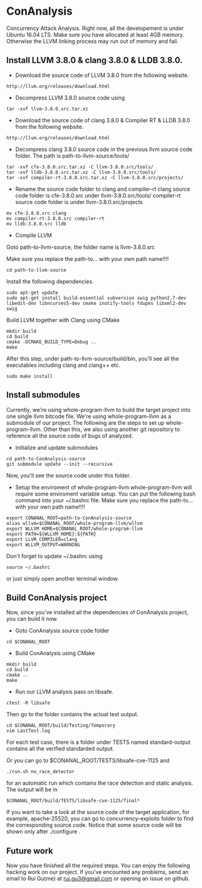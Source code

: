 # ConAnalysis
Concurrency Attack Analysis.
Right now, all the developement is under Ubuntu 16.04 LTS. Make sure you have allocated at least 4GB memory. Otherwise the LLVM linking process may run out of memory and fail.

## Install LLVM 3.8.0 & clang 3.8.0 & LLDB 3.8.0.

* Download the source code of LLVM 3.8.0 from the following website.
```
http://llvm.org/releases/download.html
```
* Decompress LLVM 3.8.0 source code using
```
tar -xvf llvm-3.8.0.src.tar.xz
```

* Download the source code of clang 3.8.0 & Compiler RT & LLDB 3.8.0 from the following website.
```
http://llvm.org/releases/download.html
```

* Decompress clang 3.8.0 source code in the previous llvm source code folder.
The path is path-to-llvm-source/tools/
```
tar -xvf cfe-3.8.0.src.tar.xz -C llvm-3.8.0.src/tools/
tar -xvf lldb-3.8.0.src.tar.xz -C llvm-3.8.0.src/tools/
tar -xvf compiler-rt-3.8.0.src.tar.xz -C llvm-3.8.0.src/projects/
```

* Rename the source code folder to clang and compiler-rt
clang source code folder is cfe-3.8.0.src under llvm-3.8.0.src/tools/
compiler-rt source code folder is under llvm-3.8.0.src/projects

```
mv cfe-3.8.0.src clang
mv compiler-rt-3.8.0.src compiler-rt
mv lldb-3.8.0.src lldb
```

* Compile LLVM

Goto path-to-llvm-source, the folder name is llvm-3.8.0.src

Make sure you replace the path-to... with your own path name!!!!
```
cd path-to-llvm-source
```

Install the following dependencies.
```
sudo apt-get update
sudo apt-get install build-essential subversion swig python2.7-dev libedit-dev libncurses5-dev cmake inotify-tools fdupes libxml2-dev swig
```
Build LLVM together with Clang using CMake
```
mkdir build
cd build
cmake -DCMAKE_BUILD_TYPE=Debug ..
make
```
After this step, under path-to-llvm-source/build/bin, you'll see all the executables including clang and clang++ etc.
```
sudo make install
```
## Install submodules
Currently, we're using whole-program-llvm to build the target project into one single llvm bitcode file.
We're using whole-program-llvm as a submodule of our project. The following are the steps to set up whole-program-llvm.
Other than this, we also using another git repository to reference all the source code of bugs of analyzed.

* Initialize and update submodules
```
cd path-to-ConAnalysis-source
git submodule update --init --recursive
```
Now, you'll see the source code under this folder.

* Setup the enviroment of whole-program-llvm
whole-program-llvm will require some enviroment variable setup. You can put the following bash command into your ~/.bashrc file.
Make sure you replace the path-to... with your own path name!!!!
```
export CONANAL_ROOT=path-to-ConAnalysis-source
alias wllvm=$CONANAL_ROOT/whole-program-llvm/wllvm
export WLLVM_HOME=$CONANAL_ROOT/whole-program-llvm
export PATH=${WLLVM_HOME}:${PATH}
export LLVM_COMPILER=clang
export WLLVM_OUTPUT=WARNING
```
Don't forget to update ~/.bashrc using
```
source ~/.bashrc
```
or just simply open another terminal window.

## Build ConAnalysis project
Now, since you've installed all the dependencies of ConAnalysis project, you can build it now.

* Goto ConAnalysis source code folder
```
cd $CONANAL_ROOT
```
* Build ConAnalysis using CMake
```
mkdir build
cd build
cmake ..
make
```
* Run our LLVM analysis pass on libsafe.
```
ctest -R libsafe
```
Then go to the folder contains the actual test output. 
```
cd $CONANAL_ROOT/build/Testing/Temporary
vim LastTest.log
```
For each test case, there is a folder under TESTS named standard-output contains all the verified standarded output.

Or you can go to $CONANAL_ROOT/TESTS/libsafe-cve-1125 and 
```
./run.sh no_race_detector
```
for an automatic run which contains the race detection and static analysis. The output will be in
```
$CONANAL_ROOT/build/TESTS/libsafe-cve-1125/final*
```
If you want to take a look at the source code of the target application, for example, apache-25520, you can go to concurrency-exploits folder to find the corresponding source code. Notice that some source code will be shown only after ./configure .

## Future work
Now you have finished all the required steps. You can enjoy the following hacking work on our project.
If you've encounted any problems, send an email to Rui Gu(me) at rui.gu3@gmail.com or opening an issue on github.


